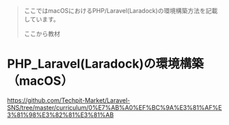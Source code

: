 > ここではmacOSにおけるPHP/Laravel(Laradock)の環境構築方法を記載しています。
>
> ここから教材
# PHP_Laravel(Laradock)の環境構築（macOS）

https://github.com/Techpit-Market/Laravel-SNS/tree/master/curriculum/0%E7%AB%A0%EF%BC%9A%E3%81%AF%E3%81%98%E3%82%81%E3%81%AB
